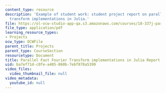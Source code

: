 ```yaml
---
content_type: resource
description: 'Example of student work: student project report on parallel fast Fourier
  transform implementations in Julia.'
file: https://ol-ocw-studio-app-qa.s3.amazonaws.com/courses/18-337j-parallel-computing-fall-2011/ba7ef71dc0fea405860b7ebf878a5399_MIT18_337JF11_FFT_rpt.pdf
file_type: application/pdf
learning_resource_types:
- Projects
ocw_type: OCWFile
parent_title: Projects
parent_type: CourseSection
resourcetype: Document
title: Parallel Fast Fourier Transform implementations in Julia Report
uid: ba7ef71d-c0fe-a405-860b-7ebf878a5399
video_files:
  video_thumbnail_file: null
video_metadata:
  youtube_id: null
---
```

